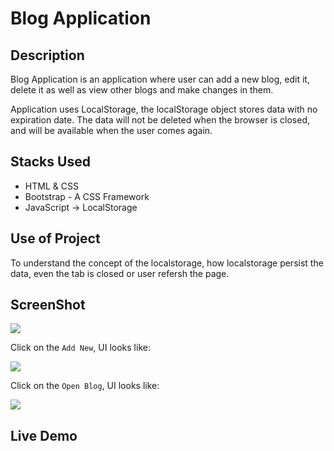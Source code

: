 # Blog Application

## Description
Blog Application is an application where user can add a new blog, edit it, delete it as well as view other blogs and make changes in them. 

Application uses LocalStorage, the localStorage object stores data with no expiration date. The data will not be deleted when the browser is closed, and will be available when the user comes again.

## Stacks Used
* HTML & CSS
* Bootstrap - A CSS Framework
* JavaScript -> LocalStorage

## Use of Project

To understand the concept of the localstorage, how localstorage persist the data, even the tab is closed or user refersh the page.

## ScreenShot

<img src=".res/ss1.png" />

Click on the `Add New`, UI looks like:


<img src=".res/ss2.png" />

Click on the `Open Blog`, UI looks like:


<img src=".res/ss3.png" />

## Live Demo

